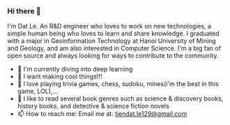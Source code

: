 ### Hi there 👋
I'm Dat Le.
An R&D engineer who loves to work on new technologies, a simple human being who loves to learn and share knowledge.
I graduated with a major in Geoinformation Technology at Hanoi University of Mining and Geology, and am also interested in Computer Science. 
I'm a big fan of open source and always looking for ways to contribute to the community.
- 🔭 I'm currently diving into deep learning
- 🤟 I want making cool things!!!
- 🎲 I love playing trivia games, chess, sudoku, mines(i'm the best in this game, LOL),...
- 📑 I like to read several book genres such as science & discovery books, history books, and detective & science fiction novels
- 📫 How to reach me: Email me at: tiendat.le129@gmail.com 
<!-- - 🌱 My skills: Python(Flask, Numpy, Pandas, Sklearn, Tensorflow)/ C#/ Git/ Linux/ Postgresql/ GIS -->

<!-- - 👯 I’m looking to collaborate on improving my libraries -->

